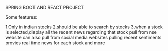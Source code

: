 SPRING BOOT AND REACT PROJECT


Some features:

1.Only in indian stocks
2.should be able to search by stocks
3.when a stock is selected,display all the recent news regarding that stock
                           pull from nse website
                           can also pull from social media websites
                           pulling recent sentiments
                            provies real time news for each stock
                            and more

